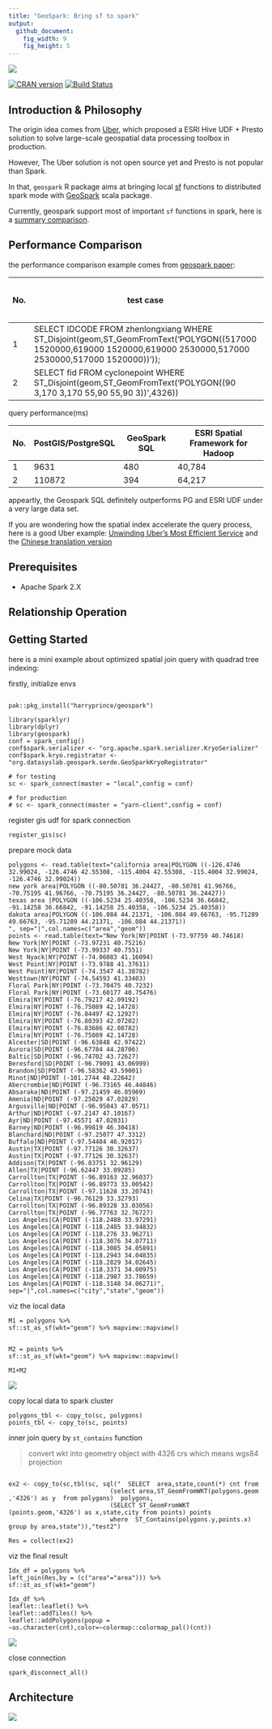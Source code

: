 ```yaml
---
title: "GeoSpark: Bring sf to spark"
output:
  github_document:
    fig_width: 9
    fig_height: 5
---
```


![](https://image-static.segmentfault.com/101/895/1018959988-5c9809116a126)

[![CRAN version](https://www.r-pkg.org/badges/version/geospark)](https://CRAN.R-project.org/package=geospark)
[![Build Status](https://travis-ci.org/harryprince/geospark.svg?branch=master)](https://travis-ci.org/harryprince/geospark)
[![]()](https://github.com/ropensci/software-review/issues/288)

## Introduction & Philosophy

The origin idea comes from [Uber](https://www.oreilly.com/ideas/query-the-planet-geospatial-big-data-analytics-at-uber), which proposed a ESRI Hive UDF + Presto solution to solve large-scale geospatial data processing toolbox in production.

However, The Uber solution is not open source yet and Presto is not popular than Spark.

In that, `geospark` R package aims at bringing local [sf](https://github.com/r-spatial/sf) functions to distributed spark mode with [GeoSpark](https://github.com/DataSystemsLab/GeoSpark) scala package.

Currently, geospark support most of important `sf` functions in spark, here is a [summary comparison](https://github.com/harryprince/geospark/blob/master/Reference.md).

## Performance Comparison

the performance comparison example comes from [geospark paper](https://pdfs.semanticscholar.org/347d/992ceec645a28f4e7e45e9ab902cd75ecd92.pdf):

No. |test case | the number of records
---|---|---
1|SELECT IDCODE FROM zhenlongxiang WHERE ST_Disjoint(geom,ST_GeomFromText(‘POLYGON((517000 1520000,619000 1520000,619000 2530000,517000 2530000,517000 1520000))’));|85,236 rows
2| SELECT fid FROM cyclonepoint WHERE ST_Disjoint(geom,ST_GeomFromText(‘POLYGON((90 3,170 3,170 55,90 55,90 3))’,4326)) | 60,591 rows

query performance(ms)

No. | PostGIS/PostgreSQL |GeoSpark SQL| ESRI Spatial Framework for Hadoop
---|---|---|---
1 | 9631 | 480 |40,784
2 | 110872 |394| 64,217

appeartly, the Geospark SQL definitely outperforms PG and ESRI UDF under a very large data set.

If you are wondering how the spatial index accelerate the query process, here is a good Uber example:
[Unwinding Uber’s Most Efficient Service](https://medium.com/@buckhx/unwinding-uber-s-most-efficient-service-406413c5871d#.dg5v6irao)
and the [Chinese translation version](https://segmentfault.com/a/1190000008657566)

## Prerequisites

* Apache Spark 2.X

## Relationship Operation




## Getting Started

here is a mini example about optimized spatial join query with quadrad tree indexing: 

firstly, initialize envs

```{r}

pak::pkg_install("harryprince/geospark")

library(sparklyr)
library(dplyr)
library(geospark)
conf = spark_config()
conf$spark.serializer <- "org.apache.spark.serializer.KryoSerializer"
conf$spark.kryo.registrator <- "org.datasyslab.geospark.serde.GeoSparkKryoRegistrator"

# for testing
sc <- spark_connect(master = "local",config = conf)

# for production 
# sc <- spark_connect(master = "yarn-client",config = conf) 

```

register gis udf for spark connection

```
register_gis(sc)
```

prepare mock data

```{r}
polygons <- read.table(text="california area|POLYGON ((-126.4746 32.99024, -126.4746 42.55308, -115.4004 42.55308, -115.4004 32.99024, -126.4746 32.99024))
new york area|POLYGON ((-80.50781 36.24427, -80.50781 41.96766, -70.75195 41.96766, -70.75195 36.24427, -80.50781 36.24427))
texas area |POLYGON ((-106.5234 25.40358, -106.5234 36.66842, -91.14258 36.66842, -91.14258 25.40358, -106.5234 25.40358))
dakota area|POLYGON ((-106.084 44.21371, -106.084 49.66763, -95.71289 49.66763, -95.71289 44.21371, -106.084 44.21371))
", sep="|",col.names=c("area","geom"))
points <- read.table(text="New York|NY|POINT (-73.97759 40.74618)
New York|NY|POINT (-73.97231 40.75216)
New York|NY|POINT (-73.99337 40.7551)
West Nyack|NY|POINT (-74.06083 41.16094)
West Point|NY|POINT (-73.9788 41.37611)
West Point|NY|POINT (-74.3547 41.38782)
Westtown|NY|POINT (-74.54593 41.33403)
Floral Park|NY|POINT (-73.70475 40.7232)
Floral Park|NY|POINT (-73.60177 40.75476)
Elmira|NY|POINT (-76.79217 42.09192)
Elmira|NY|POINT (-76.75089 42.14728)
Elmira|NY|POINT (-76.84497 42.12927)
Elmira|NY|POINT (-76.80393 42.07202)
Elmira|NY|POINT (-76.83686 42.08782)
Elmira|NY|POINT (-76.75089 42.14728)
Alcester|SD|POINT (-96.63848 42.97422)
Aurora|SD|POINT (-96.67784 44.28706)
Baltic|SD|POINT (-96.74702 43.72627)
Beresford|SD|POINT (-96.79091 43.06999)
Brandon|SD|POINT (-96.58362 43.59001)
Minot|ND|POINT (-101.2744 48.22642)
Abercrombie|ND|POINT (-96.73165 46.44846)
Absaraka|ND|POINT (-97.21459 46.85969)
Amenia|ND|POINT (-97.25029 47.02829)
Argusville|ND|POINT (-96.95043 47.0571)
Arthur|ND|POINT (-97.2147 47.10167)
Ayr|ND|POINT (-97.45571 47.02031)
Barney|ND|POINT (-96.99819 46.30418)
Blanchard|ND|POINT (-97.25077 47.3312)
Buffalo|ND|POINT (-97.54484 46.92017)
Austin|TX|POINT (-97.77126 30.32637)
Austin|TX|POINT (-97.77126 30.32637)
Addison|TX|POINT (-96.83751 32.96129)
Allen|TX|POINT (-96.62447 33.09285)
Carrollton|TX|POINT (-96.89163 32.96037)
Carrollton|TX|POINT (-96.89773 33.00542)
Carrollton|TX|POINT (-97.11628 33.20743)
Celina|TX|POINT (-96.76129 33.32793)
Carrollton|TX|POINT (-96.89328 33.03056)
Carrollton|TX|POINT (-96.77763 32.76727)
Los Angeles|CA|POINT (-118.2488 33.97291)
Los Angeles|CA|POINT (-118.2485 33.94832)
Los Angeles|CA|POINT (-118.276 33.96271)
Los Angeles|CA|POINT (-118.3076 34.07711)
Los Angeles|CA|POINT (-118.3085 34.05891)
Los Angeles|CA|POINT (-118.2943 34.04835)
Los Angeles|CA|POINT (-118.2829 34.02645)
Los Angeles|CA|POINT (-118.3371 34.00975)
Los Angeles|CA|POINT (-118.2987 33.78659)
Los Angeles|CA|POINT (-118.3148 34.06271)", sep="|",col.names=c("city","state","geom"))

```

viz the local data

```
M1 = polygons %>%
sf::st_as_sf(wkt="geom") %>% mapview::mapview()


M2 = points %>%
sf::st_as_sf(wkt="geom") %>% mapview::mapview()

M1+M2

```

![](https://segmentfault.com/img/bVbqmP9/view?w=1198&h=766)

copy local data to spark cluster

```
polygons_tbl <- copy_to(sc, polygons)
points_tbl <- copy_to(sc, points)
```

inner join query by `st_contains` function

> convert wkt into geometry object with 4326 crs which means wgs84 projection

```{r}

ex2 <- copy_to(sc,tbl(sc, sql("  SELECT  area,state,count(*) cnt from
                            (select area,ST_GeomFromWKT(polygons.geom ,'4326') as y  from polygons)  polygons,
                            (SELECT ST_GeomFromWKT (points.geom,'4326') as x,state,city from points) points
                            where  ST_Contains(polygons.y,points.x) group by area,state")),"test2")

Res = collect(ex2)
```

viz the final result

```
Idx_df = polygons %>% 
left_join(Res,by = (c("area"="area"))) %>% 
sf::st_as_sf(wkt="geom")

Idx_df %>% 
leaflet::leaflet() %>% 
leaflet::addTiles() %>% 
leaflet::addPolygons(popup = ~as.character(cnt),color=~colormap::colormap_pal()(cnt)) 

```

![](https://image-static.segmentfault.com/305/306/3053068814-5c9803c8d59a7)

close connection

```{r}
spark_disconnect_all()
```

## Architecture

![](https://user-images.githubusercontent.com/5362577/53225664-bf6abc80-36b3-11e9-8b8e-41611fc7098e.png)
